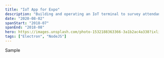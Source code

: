 ```yaml
---
title: "IoT App for Expo"
description: "Building and operating an IoT terminal to survey attendance for large scale events"
date: "2020-08-02"
spanStart: "2018-07"
spanEnd: "2018-08"
hero: https://images.unsplash.com/photo-1532188363366-3a1b2ac4a338?ixlib=rb-1.2.1&ixid=eyJhcHBfaWQiOjEyMDd9&auto=format&fit=crop&w=3150&q=80
tags: ["Electron", "NodeJS"]
---
```


Sample
